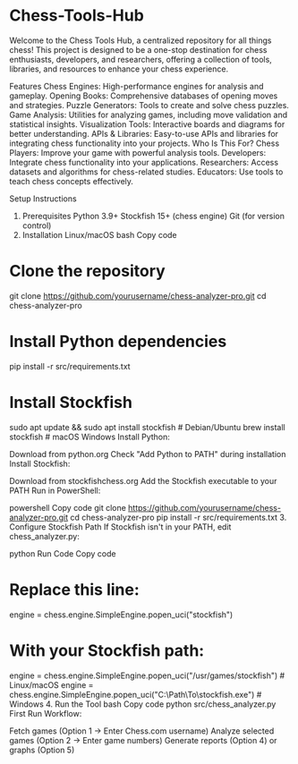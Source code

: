 # Chess-Tools-Hub
Welcome to the Chess Tools Hub, a centralized repository for all things chess! This project is designed to be a one-stop destination for chess enthusiasts, developers, and researchers, offering a collection of tools, libraries, and resources to enhance your chess experience.

Features
Chess Engines: High-performance engines for analysis and gameplay.
Opening Books: Comprehensive databases of opening moves and strategies.
Puzzle Generators: Tools to create and solve chess puzzles.
Game Analysis: Utilities for analyzing games, including move validation and statistical insights.
Visualization Tools: Interactive boards and diagrams for better understanding.
APIs & Libraries: Easy-to-use APIs and libraries for integrating chess functionality into your projects.
Who Is This For?
Chess Players: Improve your game with powerful analysis tools.
Developers: Integrate chess functionality into your applications.
Researchers: Access datasets and algorithms for chess-related studies.
Educators: Use tools to teach chess concepts effectively.

Setup Instructions
1. Prerequisites
Python 3.9+
Stockfish 15+ (chess engine)
Git (for version control)
2. Installation
Linux/macOS
bash
Copy code
# Clone the repository
git clone https://github.com/yourusername/chess-analyzer-pro.git
cd chess-analyzer-pro

# Install Python dependencies
pip install -r src/requirements.txt

# Install Stockfish
sudo apt update && sudo apt install stockfish  # Debian/Ubuntu
brew install stockfish                        # macOS
Windows
Install Python:

Download from python.org
Check "Add Python to PATH" during installation
Install Stockfish:

Download from stockfishchess.org
Add the Stockfish executable to your PATH
Run in PowerShell:

powershell
Copy code
git clone https://github.com/yourusername/chess-analyzer-pro.git
cd chess-analyzer-pro
pip install -r src/requirements.txt
3. Configure Stockfish Path
If Stockfish isn't in your PATH, edit chess_analyzer.py:

python
Run Code
Copy code
# Replace this line:
engine = chess.engine.SimpleEngine.popen_uci("stockfish")

# With your Stockfish path:
engine = chess.engine.SimpleEngine.popen_uci("/usr/games/stockfish")  # Linux/macOS
engine = chess.engine.SimpleEngine.popen_uci("C:\\Path\\To\\stockfish.exe")  # Windows
4. Run the Tool
bash
Copy code
python src/chess_analyzer.py
First Run Workflow:

Fetch games (Option 1 → Enter Chess.com username)
Analyze selected games (Option 2 → Enter game numbers)
Generate reports (Option 4) or graphs (Option 5)
